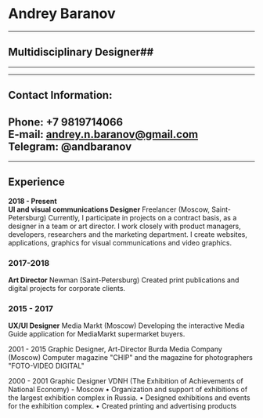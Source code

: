 # Andrey Baranov #
---
## Multidisciplinary Designer##
---
---
## Contact Information: ##
  **Phone:** +7 9819714066  
  **E-mail:** andrey.n.baranov@gmail.com  
  **Telegram:** @andbaranov
---
---
## Experience ##
  **2018 - Present**  
  **UI and visual communications Designer**
  Freelancer (Moscow, Saint-Petersburg)
  Currently, I participate in projects on a contract basis, as a designer in a team or art director. I work closely with product managers, developers, researchers and the marketing department.
I create websites, applications, graphics for visual communications and video graphics.

### 2017-2018 ###
  **Art Director**
  Newman (Saint-Petersburg)
  Created print publications and digital projects for corporate clients. 

### 2015 - 2017 ### 
  **UX/UI Designer**
  Media Markt (Moscow)
  Developing the interactive Media Guide application for MediaMarkt supermarket buyers.

2001 - 2015
Graphic Designer,  Art-Director
Burda Media Company (Moscow)
Computer magazine "CHIP" and the magazine for photographers "FOTO-VIDEO DIGITAL" 

2000 - 2001
Graphic Designer
VDNH (The Exhibition of Achievements of National Economy)  - Moscow
• Organization and support of exhibitions of the largest exhibition complex in Russia.
• Designed exhibitions and events for the exhibition complex. 
• Created printing and advertising products





